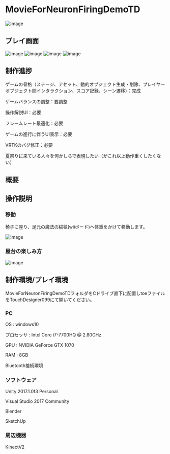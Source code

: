 # MovieForNeuronFiringDemoTD

![image](./ForReadme/NatsumatsuriVR.png)

## プレイ画面
![image](./ForReadme/DSC04860,JPG)
![image](./NatsumatsuriVR.png)
![image](./NatsumatsuriVR.png)
![image](./NatsumatsuriVR.png)

## 制作進捗

ゲームの骨格（ステージ、アセット、動的オブジェクト生成・削除、プレイヤーオブジェクト間インタラクション、スコア記録、シーン遷移）：完成

ゲームバランスの調整：要調整

操作解説UI：必要

フレームレート最適化：必要

ゲームの進行に伴うUI表示：必要

VRTKのバグ修正：必要

夏祭りに来ている人々を何かしらで表現したい（がこれ以上動作重くしたくない）

## 概要



## 操作説明

### 移動

椅子に座り、足元の魔法の絨毯(wiiボード)へ体重をかけて移動します。

![image](./ForReadme/MovementManual.png)

### 屋台の楽しみ方

![image](./ForReadme/ScoreGetManual.png)


## 制作環境/プレイ環境
MovieForNeuronFiringDemoTDフォルダをCドライブ直下に配置しtoeファイルをTouchDesigner099にて開いてください。

### PC

OS : windows10

プロセッサ : Intel Core i7-7700HQ @ 2.80GHz

GPU : NVIDIA GeForce GTX 1070

RAM : 8GB

Bluetooth接続環境

### ソフトウェア

Unity 2017.1.0f3 Personal

Visual Studio 2017 Community

Blender

SketchUp

### 周辺機器

KinectV2
